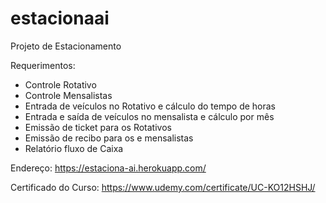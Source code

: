 # estacionaai
Projeto de Estacionamento

Requerimentos:
- Controle Rotativo
- Controle Mensalistas
- Entrada de veículos no Rotativo e cálculo do tempo de horas
- Entrada e saída de veículos no mensalista e cálculo por mês
- Emissão de ticket para os Rotativos
- Emissão de recibo para os e mensalistas
- Relatório fluxo de Caixa

Endereço:
https://estaciona-ai.herokuapp.com/

Certificado do Curso:
https://www.udemy.com/certificate/UC-KO12HSHJ/
